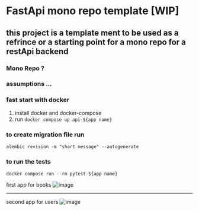 # FastApi mono repo template [WIP]

## this project is a template ment to be used as a refrince or a starting point for a mono repo for a restApi backend

### Mono Repo ?

### assumptions ...

### fast start with docker

1. install docker and docker-compose
1. run `docker compose up api-${app name}`

### to create migration file run

`alembic revision -m "short message" --autogenerate`

### to run the tests

`docker compose run --rm pytest-${app name}`

first app for books
![image](https://user-images.githubusercontent.com/95032871/198856386-59ef662e-4bc1-4f20-8e6b-b11e5cf407a3.png)

--------------------------------------------------------

second app for users
![image](https://user-images.githubusercontent.com/95032871/198856434-880680f7-79d4-40ef-a05e-7a17e77f2116.png)
